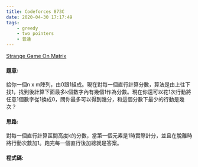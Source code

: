 ```yaml
---
title: Codeforces 873C
date: 2020-04-30 17:17:49
tags:
    - greedy
    - two pointers
    - 普通
---
```

[Strange Game On Matrix](https://codeforces.com/problemset/problem/873/C)


#### 題意:
給你一個n x m陣列，由0跟1組成。現在對每一個直行計算分數，算法是由上往下找1，找到後計算下面最多k個數字內有幾個1作為分數。現在你還可以花1次行動將任意1個數字從1換成0，問你最多可以得到幾分，和這個分數下最少的行動是幾次？
<!-- more -->
#### 思路:
對每一個直行計算區間高度k的分數，當第一個元素是1時實際計分，並且在脫離時將行動次數加1。跑完每一個直行後加總就是答案。

#### 程式碼:
<script src="https://gist.github.com/Daviswww/6647f0ec1e751f77d1d389e3ea63a501.js"></script>